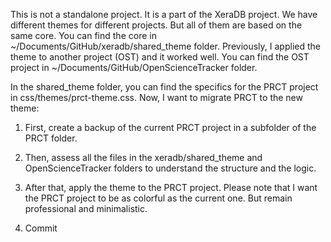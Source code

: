 This is not a standalone project. It is a part of the XeraDB project. We have different themes for different projects. But all of them are based on the same core. You can find the core in ~/Documents/GitHub/xeradb/shared_theme folder. Previously, I applied the theme to another project (OST) and it worked well. You can find the OST project in ~/Documents/GitHub/OpenScienceTracker folder.

In the shared_theme folder, you can find the specifics for the PRCT project in css/themes/prct-theme.css. Now, I want to migrate PRCT to the new theme:

1. First, create a backup of the current PRCT project in a subfolder of the PRCT folder.

2. Then, assess all the files in the xeradb/shared_theme and OpenScienceTracker folders to understand the structure and the logic.

3. After that, apply the theme to the PRCT project. Please note that I want the PRCT project to be as colorful as the current one. But remain professional and minimalistic.

4. Commit 